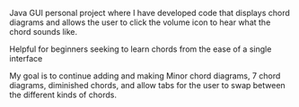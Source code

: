 Java GUI personal project where I have developed code that displays chord diagrams and allows
the user to click the volume icon to hear what the chord sounds like.

Helpful for beginners seeking to learn chords from the ease of a single interface

My goal is to continue adding and making Minor chord diagrams, 7 chord diagrams, diminished chords, and allow tabs for the user to swap between the different kinds of chords.



